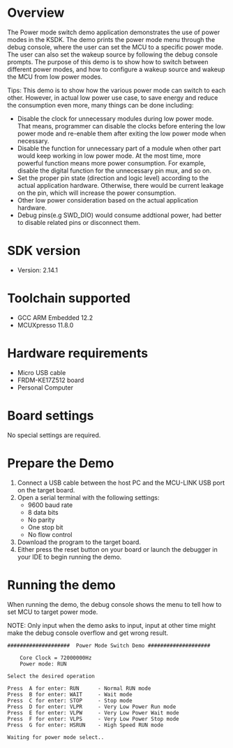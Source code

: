 Overview
========
The Power mode switch demo application demonstrates the use of power modes in the KSDK. The demo prints the power mode menu
through the debug console, where the user can set the MCU to a specific power mode. The user can also set the wakeup
source by following the debug console prompts. The purpose of this demo is to show how to switch between different power
 modes, and how to configure a wakeup source and wakeup the MCU from low power modes.

 Tips:
 This demo is to show how the various power mode can switch to each other. However, in actual low power use case, to save energy and reduce the consumption even more, many things can be done including:
 - Disable the clock for unnecessary modules during low power mode. That means, programmer can disable the clocks before entering the low power mode and re-enable them after exiting the low power mode when necessary.
 - Disable the function for unnecessary part of a module when other part would keep working in low power mode. At the most time, more powerful function means more power consumption. For example, disable the digital function for the unnecessary pin mux, and so on.
 - Set the proper pin state (direction and logic level) according to the actual application hardware. Otherwise, there would be current leakage on the pin, which will increase the power consumption.
 - Other low power consideration based on the actual application hardware.
 - Debug pins(e.g SWD_DIO) would consume addtional power, had better to disable related pins or disconnect them. 


SDK version
===========
- Version: 2.14.1

Toolchain supported
===================
- GCC ARM Embedded  12.2
- MCUXpresso  11.8.0

Hardware requirements
=====================
- Micro USB cable
- FRDM-KE17Z512 board
- Personal Computer

Board settings
==============
No special settings are required.

Prepare the Demo
================
1.  Connect a USB cable between the host PC and the MCU-LINK USB port on the target board.
2.  Open a serial terminal with the following settings:
    - 9600 baud rate
    - 8 data bits
    - No parity
    - One stop bit
    - No flow control
3.  Download the program to the target board.
4.  Either press the reset button on your board or launch the debugger in your IDE to begin running the demo.

Running the demo
================
When running the demo, the debug console shows the menu to tell how to set MCU
to target power mode.

NOTE: Only input when the demo asks to input, input at other time might make the
debug console overflow and get wrong result.
~~~~~~~~~~~~~~~~~~~~~
####################  Power Mode Switch Demo ####################

    Core Clock = 72000000Hz
    Power mode: RUN

Select the desired operation

Press  A for enter: RUN      - Normal RUN mode
Press  B for enter: WAIT     - Wait mode
Press  C for enter: STOP     - Stop mode
Press  D for enter: VLPR     - Very Low Power Run mode
Press  E for enter: VLPW     - Very Low Power Wait mode
Press  F for enter: VLPS     - Very Low Power Stop mode
Press  G for enter: HSRUN    - High Speed RUN mode

Waiting for power mode select..
~~~~~~~~~~~~~~~~~~~~~
